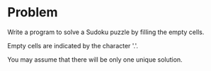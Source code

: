 Problem
===

Write a program to solve a Sudoku puzzle by filling the empty cells.

Empty cells are indicated by the character '.'.

You may assume that there will be only one unique solution.